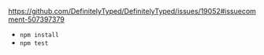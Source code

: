 https://github.com/DefinitelyTyped/DefinitelyTyped/issues/19052#issuecomment-507397379

* `npm install`
* `npm test`